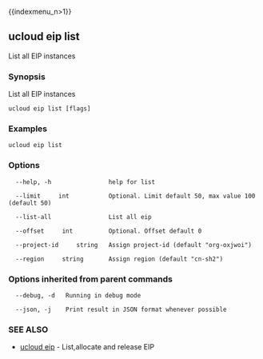 {{indexmenu_n>1}}

## ucloud eip list

List all EIP instances

### Synopsis

List all EIP instances

```
ucloud eip list [flags]
```

### Examples

```
ucloud eip list
```

### Options

```
  --help, -h                help for list 

  --limit     int           Optional. Limit default 50, max value 100 (default 50) 

  --list-all                List all eip 

  --offset     int          Optional. Offset default 0 

  --project-id     string   Assign project-id (default "org-oxjwoi") 

  --region     string       Assign region (default "cn-sh2") 

```

### Options inherited from parent commands

```
  --debug, -d   Running in debug mode 

  --json, -j    Print result in JSON format whenever possible 

```

### SEE ALSO

* [ucloud eip](software/cli/cmd/ucloud/eip)	 - List,allocate and release EIP

